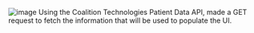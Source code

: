 ![image](https://github.com/user-attachments/assets/22ccdbd8-5556-4900-a4ff-6a1b6ff187a7)
Using the Coalition Technologies Patient Data API, made a GET request to fetch the information that will be used to populate the UI.
